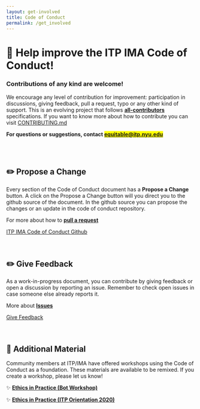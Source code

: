 ```yaml
---
layout: get-involved
title: Code of Conduct
permalink: /get_involved
---
```


# 💜 Help improve the ITP IMA Code of Conduct!
### Contributions of any kind are welcome!
<!-- # Thanks for your interest ITP IMA Code of Conduct! -->

We encourage any level of contribution for improvement: participation in discussions, giving feedback, pull a request, typo or any other kind of support. This is an evolving project that follows **[all-contributors](https://github.com/all-contributors/all-contributors)** specifications. If you want to know more about how to contribute you can visit [CONTRIBUTING.md](https://github.com/ITPNYU/ITP-IMA-Code-of-Conduct/blob/main/CONTRIBUTING.md)

**For questions or suggestions, contact <mark><a href="mailto:equitable@itp.nyu.edu" target="_blank">equitable@itp.nyu.edu</a></mark>**

<br>
<br>

## ✏️ Propose a Change

Every section of the Code of Conduct document has a **Propose a Change** button. A click on the Propose a Change button will you direct you to the github source of the document. In the github source you can propose the changes or an update in the code of conduct repository. 

For more about how to **[pull a request](https://docs.github.com/en/github/managing-files-in-a-repository/editing-files-in-another-users-repository)**

<!-- button that send to the github page -->
<div class="next-previous-div">
    <a class="next-previous-links" href="https://github.com/ITPNYU/ITP-IMA-Code-of-Conduct" target="_blank">ITP IMA Code of Conduct Github</a> 
</div>

<br>
<br>

## ✏️ Give Feedback
As a work-in-progress document, you can contribute by giving feedback or open a discussion by reporting an issue. Remember to check open issues in case someone else already reports it. 

More about **[Issues](https://docs.github.com/en/github/managing-your-work-on-github/about-issues)**

<div class="next-previous-div">
    <a class="next-previous-links" href="https://github.com/ITPNYU/ITP-IMA-Code-of-Conduct/issues" target="_blank">Give Feedback</a> 
</div>

<br>
<br>

## 📢 Additional Material
Community members at ITP/IMA have offered workshops using the Code of Conduct as a foundation.  These materials are available to be remixed. If you create a workshop, please let us know!

✨ **[Ethics in Practice (Bot Workshop)](https://docs.google.com/presentation/d/1ugYkvbtydBdG5E-N7Bm73O1ry4NOxnVnB8BEGjdh9jQ/edit?usp=sharing)**

✨ **[Ethics in Practice (ITP Orientation 2020)](https://docs.google.com/presentation/d/1uV7DVr6Z0ZVw8tjH4C7xfNkpr_IKfijUaRTWne6tSOo/edit?usp=sharing)**
 
